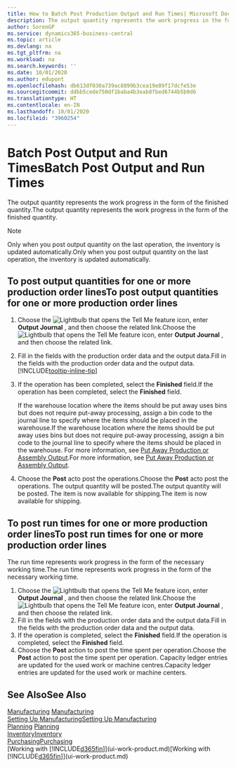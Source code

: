 ```yaml
---
title: How to Batch Post Production Output and Run Times| Microsoft Docs
description: The output quantity represents the work progress in the form of the finished quantity.
author: SorenGP
ms.service: dynamics365-business-central
ms.topic: article
ms.devlang: na
ms.tgt_pltfrm: na
ms.workload: na
ms.search.keywords: ''
ms.date: 10/01/2020
ms.author: edupont
ms.openlocfilehash: db613df030a739ac8899b3cea19e89f17dcfe53e
ms.sourcegitcommit: ddbb5cede750df1baba4b3eab8fbed6744b5b9d6
ms.translationtype: HT
ms.contentlocale: en-IN
ms.lasthandoff: 10/01/2020
ms.locfileid: "3960254"
---
```

# <a name="batch-post-output-and-run-times"></a><span data-ttu-id="63489-103">Batch Post Output and Run Times</span><span class="sxs-lookup"><span data-stu-id="63489-103">Batch Post Output and Run Times</span></span>
<span data-ttu-id="63489-104">The output quantity represents the work progress in the form of the finished quantity.</span><span class="sxs-lookup"><span data-stu-id="63489-104">The output quantity represents the work progress in the form of the finished quantity.</span></span>  

> [!NOTE]
> <span data-ttu-id="63489-105">Only when you post output quantity on the last operation, the inventory is updated automatically.</span><span class="sxs-lookup"><span data-stu-id="63489-105">Only when you post output quantity on the last operation, the inventory is updated automatically.</span></span>  

## <a name="to-post-output-quantities-for-one-or-more-production-order-lines"></a><span data-ttu-id="63489-106">To post output quantities for one or more production order lines</span><span class="sxs-lookup"><span data-stu-id="63489-106">To post output quantities for one or more production order lines</span></span>
1. <span data-ttu-id="63489-107">Choose the ![Lightbulb that opens the Tell Me feature](media/ui-search/search_small.png "Tell me what you want to do") icon, enter **Output Journal** , and then choose the related link.</span><span class="sxs-lookup"><span data-stu-id="63489-107">Choose the ![Lightbulb that opens the Tell Me feature](media/ui-search/search_small.png "Tell me what you want to do") icon, enter **Output Journal** , and then choose the related link.</span></span>  
2. <span data-ttu-id="63489-108">Fill in the fields with the production order data and the output data.</span><span class="sxs-lookup"><span data-stu-id="63489-108">Fill in the fields with the production order data and the output data.</span></span> [!INCLUDE[tooltip-inline-tip](includes/tooltip-inline-tip_md.md)]
3. <span data-ttu-id="63489-109">If the operation has been completed, select the **Finished** field.</span><span class="sxs-lookup"><span data-stu-id="63489-109">If the operation has been completed, select the **Finished** field.</span></span>  

    <span data-ttu-id="63489-110">If the warehouse location where the items should be put away uses bins but does not require put-away processing,  assign a bin code to the journal line to specify where the items should be placed in the warehouse.</span><span class="sxs-lookup"><span data-stu-id="63489-110">If the warehouse location where the items should be put away uses bins but does not require put-away processing,  assign a bin code to the journal line to specify where the items should be placed in the warehouse.</span></span> <span data-ttu-id="63489-111">For more information, see [Put Away Production or Assembly Output](warehouse-how-to-put-away-production-output.md).</span><span class="sxs-lookup"><span data-stu-id="63489-111">For more information, see [Put Away Production or Assembly Output](warehouse-how-to-put-away-production-output.md).</span></span>  

4. <span data-ttu-id="63489-112">Choose the **Post** acto post the operations.</span><span class="sxs-lookup"><span data-stu-id="63489-112">Choose the **Post** acto post the operations.</span></span> <span data-ttu-id="63489-113">The output quantity will be posted.</span><span class="sxs-lookup"><span data-stu-id="63489-113">The output quantity will be posted.</span></span> <span data-ttu-id="63489-114">The item is now available for shipping.</span><span class="sxs-lookup"><span data-stu-id="63489-114">The item is now available for shipping.</span></span>  

## <a name="to-post-run-times-for-one-or-more-production-order-lines"></a><span data-ttu-id="63489-115">To post run times for one or more production order lines</span><span class="sxs-lookup"><span data-stu-id="63489-115">To post run times for one or more production order lines</span></span>
<span data-ttu-id="63489-116">The run time represents work progress in the form of the necessary working time.</span><span class="sxs-lookup"><span data-stu-id="63489-116">The run time represents work progress in the form of the necessary working time.</span></span>    

1.  <span data-ttu-id="63489-117">Choose the ![Lightbulb that opens the Tell Me feature](media/ui-search/search_small.png "Tell me what you want to do") icon, enter **Output Journal** , and then choose the related link.</span><span class="sxs-lookup"><span data-stu-id="63489-117">Choose the ![Lightbulb that opens the Tell Me feature](media/ui-search/search_small.png "Tell me what you want to do") icon, enter **Output Journal** , and then choose the related link.</span></span>  
2. <span data-ttu-id="63489-118">Fill in the fields with the production order data and the output data.</span><span class="sxs-lookup"><span data-stu-id="63489-118">Fill in the fields with the production order data and the output data.</span></span>  
3.  <span data-ttu-id="63489-119">If the operation is completed, select the **Finished** field.</span><span class="sxs-lookup"><span data-stu-id="63489-119">If the operation is completed, select the **Finished** field.</span></span>  
4. <span data-ttu-id="63489-120">Choose the **Post** action to post the time spent per operation.</span><span class="sxs-lookup"><span data-stu-id="63489-120">Choose the **Post** action to post the time spent per operation.</span></span> <span data-ttu-id="63489-121">Capacity ledger entries are updated for the used work or machine centres.</span><span class="sxs-lookup"><span data-stu-id="63489-121">Capacity ledger entries are updated for the used work or machine centers.</span></span>

## <a name="see-also"></a><span data-ttu-id="63489-122">See Also</span><span class="sxs-lookup"><span data-stu-id="63489-122">See Also</span></span>  
<span data-ttu-id="63489-123">[Manufacturing](production-manage-manufacturing.md)  </span><span class="sxs-lookup"><span data-stu-id="63489-123">[Manufacturing](production-manage-manufacturing.md)  </span></span>  
[<span data-ttu-id="63489-124">Setting Up Manufacturing</span><span class="sxs-lookup"><span data-stu-id="63489-124">Setting Up Manufacturing</span></span>](production-configure-production-processes.md)  
<span data-ttu-id="63489-125">[Planning](production-planning.md)    </span><span class="sxs-lookup"><span data-stu-id="63489-125">[Planning](production-planning.md)    </span></span>  
[<span data-ttu-id="63489-126">Inventory</span><span class="sxs-lookup"><span data-stu-id="63489-126">Inventory</span></span>](inventory-manage-inventory.md)  
[<span data-ttu-id="63489-127">Purchasing</span><span class="sxs-lookup"><span data-stu-id="63489-127">Purchasing</span></span>](purchasing-manage-purchasing.md)  
<span data-ttu-id="63489-128">[Working with [!INCLUDE[d365fin](includes/d365fin_md.md)]](ui-work-product.md)</span><span class="sxs-lookup"><span data-stu-id="63489-128">[Working with [!INCLUDE[d365fin](includes/d365fin_md.md)]](ui-work-product.md)</span></span>
